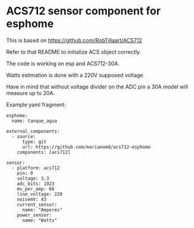 # ACS712 sensor component for esphome

This is based on https://github.com/RobTillaart/ACS712

Refer to that README to initialize ACS object correctly.

The code is working on esp and ACS712-30A.

Watts estimation is done with a 220V supposed voltage.

Have in mind that without voltage divider on the ADC pin a 30A model will measure up to 20A.

Example yaml fragment:

```
esphome:
  name: tanque_agua

external_components:
  - source:
      type: git
      url: https://github.com/marianomd/acs712-esphome
    components: [acs712]

sensor:
  - platform: acs712
    pin: 0
    voltage: 3.3
    adc_bits: 1023
    mv_per_amp: 66
    line_voltage: 220
    noisemV: 43
    current_sensor:
      name: "Amperes"
    power_sensor:
      name: "Watts"


```


